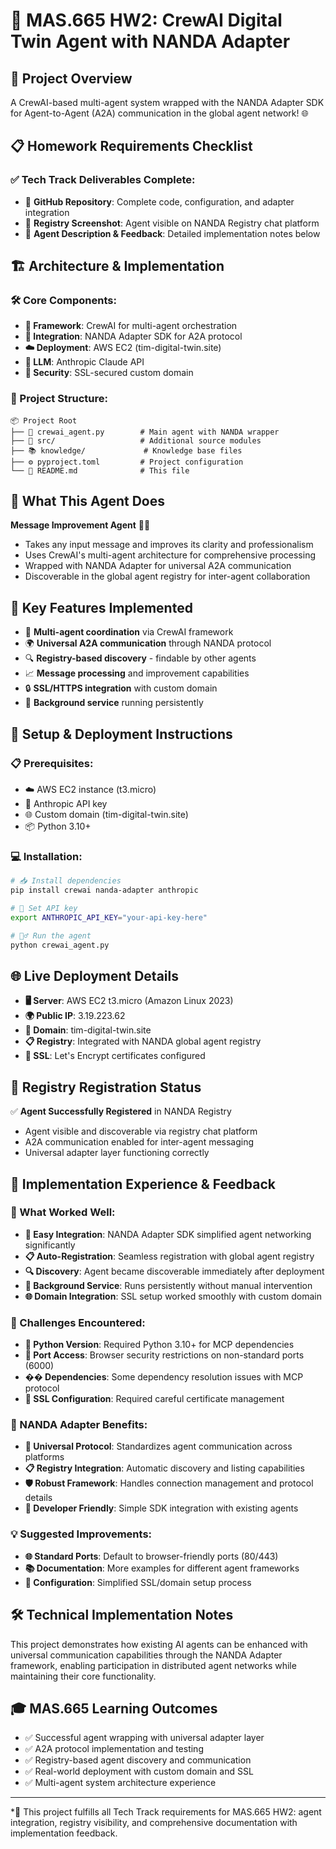 
# 🤖 MAS.665 HW2: CrewAI Digital Twin Agent with NANDA Adapter

## 🚀 Project Overview
A CrewAI-based multi-agent system wrapped with the NANDA Adapter SDK for Agent-to-Agent (A2A) communication in the global agent network! 🌐

## 📋 Homework Requirements Checklist
### ✅ Tech Track Deliverables Complete:
- 🔧 **GitHub Repository**: Complete code, configuration, and adapter integration
- 📸 **Registry Screenshot**: Agent visible on NANDA Registry chat platform  
- 📝 **Agent Description & Feedback**: Detailed implementation notes below

## 🏗️ Architecture & Implementation

### 🛠️ Core Components:
- **🧠 Framework**: CrewAI for multi-agent orchestration
- **🔌 Integration**: NANDA Adapter SDK for A2A protocol
- **☁️ Deployment**: AWS EC2 (tim-digital-twin.site)  
- **🤖 LLM**: Anthropic Claude API
- **🔐 Security**: SSL-secured custom domain

### 📁 Project Structure:
```
📦 Project Root
├── 🐍 crewai_agent.py        # Main agent with NANDA wrapper
├── 📂 src/                   # Additional source modules  
├── 📚 knowledge/             # Knowledge base files
├── ⚙️ pyproject.toml         # Project configuration
└── 📖 README.md              # This file
```

## 🎯 What This Agent Does
**Message Improvement Agent** 💬✨
- Takes any input message and improves its clarity and professionalism
- Uses CrewAI's multi-agent architecture for comprehensive processing
- Wrapped with NANDA Adapter for universal A2A communication
- Discoverable in the global agent registry for inter-agent collaboration

## 🌟 Key Features Implemented
- 🤝 **Multi-agent coordination** via CrewAI framework
- 🌍 **Universal A2A communication** through NANDA protocol
- 🔍 **Registry-based discovery** - findable by other agents
- 📈 **Message processing** and improvement capabilities  
- 🔒 **SSL/HTTPS integration** with custom domain
- 📡 **Background service** running persistently

## 🚀 Setup & Deployment Instructions

### 📋 Prerequisites:
- ☁️ AWS EC2 instance (t3.micro)
- 🔑 Anthropic API key
- 🌐 Custom domain (tim-digital-twin.site)
- 📦 Python 3.10+

### 💻 Installation:
```bash
# 📥 Install dependencies
pip install crewai nanda-adapter anthropic

# 🔐 Set API key
export ANTHROPIC_API_KEY="your-api-key-here"

# 🏃‍♂️ Run the agent
python crewai_agent.py
```

## 🌐 Live Deployment Details
- **🖥️ Server**: AWS EC2 t3.micro (Amazon Linux 2023)
- **🌍 Public IP**: 3.19.223.62
- **🔗 Domain**: tim-digital-twin.site
- **📋 Registry**: Integrated with NANDA global agent registry
- **🔐 SSL**: Let's Encrypt certificates configured

## 📸 Registry Registration Status
✅ **Agent Successfully Registered** in NANDA Registry
- Agent visible and discoverable via registry chat platform
- A2A communication enabled for inter-agent messaging
- Universal adapter layer functioning correctly

## 💭 Implementation Experience & Feedback

### 🎉 What Worked Well:
- **🚀 Easy Integration**: NANDA Adapter SDK simplified agent networking significantly
- **📋 Auto-Registration**: Seamless registration with global agent registry
- **🔍 Discovery**: Agent became discoverable immediately after deployment
- **📡 Background Service**: Runs persistently without manual intervention
- **🌐 Domain Integration**: SSL setup worked smoothly with custom domain

### 🤔 Challenges Encountered:
- **🐍 Python Version**: Required Python 3.10+ for MCP dependencies
- **🔌 Port Access**: Browser security restrictions on non-standard ports (6000)
- **�� Dependencies**: Some dependency resolution issues with MCP protocol
- **🔐 SSL Configuration**: Required careful certificate management

### 🚀 NANDA Adapter Benefits:
- **🔌 Universal Protocol**: Standardizes agent communication across platforms
- **📋 Registry Integration**: Automatic discovery and listing capabilities  
- **🛡️ Robust Framework**: Handles connection management and protocol details
- **🔧 Developer Friendly**: Simple SDK integration with existing agents

### 💡 Suggested Improvements:
- **🌐 Standard Ports**: Default to browser-friendly ports (80/443)
- **📚 Documentation**: More examples for different agent frameworks
- **🔧 Configuration**: Simplified SSL/domain setup process

## 🛠️ Technical Implementation Notes
This project demonstrates how existing AI agents can be enhanced with universal communication capabilities through the NANDA Adapter framework, enabling participation in distributed agent networks while maintaining their core functionality.

## 🎓 MAS.665 Learning Outcomes
- ✅ Successful agent wrapping with universal adapter layer
- ✅ A2A protocol implementation and testing
- ✅ Registry-based agent discovery and communication
- ✅ Real-world deployment with custom domain and SSL
- ✅ Multi-agent system architecture experience

---
*🎯 This project fulfills all Tech Track requirements for MAS.665 HW2: agent integration, registry visibility, and comprehensive documentation with implementation feedback.

